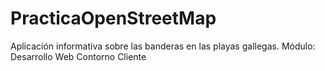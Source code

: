 # PracticaOpenStreetMap
Aplicación informativa sobre las banderas en las playas gallegas. Módulo: Desarrollo Web Contorno Cliente
